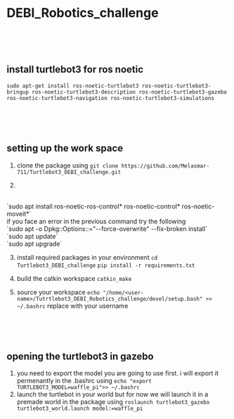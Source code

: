 # DEBI_Robotics_challenge

<br/>
<br/>
<br/>


## install turtlebot3 for ros noetic 
`sudo apt-get install ros-noetic-turtlebot3 ros-noetic-turtlebot3-bringup ros-noetic-turtlebot3-description ros-noetic-turtlebot3-gazebo ros-noetic-turtlebot3-navigation ros-noetic-turtlebot3-simulations`


<br/>
<br/>
<br/>


## setting up the work space

1) clone the package using 
`git clone https://github.com/Melasmar-711/Turtlebot3_DEBI_challenge.git`

2) 
<br/>
`sudo apt install ros-noetic-ros-control* ros-noetic-control* ros-noetic-moveit*`
<br/>
if you face an error in the previous command try the following
<br/>
`sudo apt -o Dpkg::Options::="--force-overwrite" --fix-broken install`
<br/>
`sudo apt update`
<br/>
`sudo apt upgrade`
<br/>



3) install required packages in your environment `cd Turtlebot3_DEBI_challenge`
`pip install -r requirements.txt`

4) build the catkin workspace `catkin_make`

5) source your workspace `echo "/home/<user-name>/Tutrtlebot3_DEBI_Robotics_challenge/devel/setup.bash" >> ~/.bashrc` replace <user-name> with your username

<br/>
<br/>
<br/>



## opening the turtlebot3 in gazebo

1) you need to export the model you are going to use first. i will export it permenantly in the .bashrc using `echo "export TURTLEBOT3_MODEL=waffle_pi">> ~/.bashrc`
2) launch the turtlebot in your world but for now we will launch it in a premade world in the package using `roslaunch turtlebot3_gazebo turtlebot3_world.launch model:=waffle_pi`

